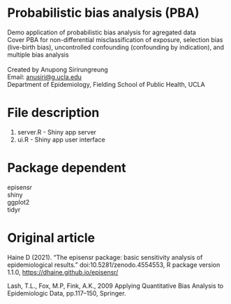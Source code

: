 # Probabilistic bias analysis (PBA) 
Demo application of probabilistic bias analysis for agregated data <br />
Cover PBA for non-differential misclassification of exposure, selection bias (live-birth bias), uncontrolled confounding (confounding by indication), and multiple bias analysis <br />  
Created by Anupong Sirirungreung <br />
Email: anusiri@g.ucla.edu <br />
Department of Epidemiology, Fielding School of Public Health, UCLA

# File description
1. server.R - Shiny app server    
2. ui.R - Shiny app user interface 

# Package dependent 
episensr <br />
shiny <br />
ggplot2 <br />
tidyr <br />

# Original article
Haine D (2021). “The episensr package: basic sensitivity analysis of epidemiological results.” doi:10.5281/zenodo.4554553, R package version 1.1.0, https://dhaine.github.io/episensr/

Lash, T.L., Fox, M.P, Fink, A.K., 2009 Applying Quantitative Bias Analysis to Epidemiologic Data, pp.117–150, Springer.
